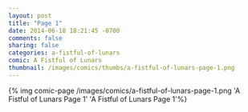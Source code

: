 ```yaml
---
layout: post
title: "Page 1"
date: 2014-06-18 18:21:45 -0700
comments: false
sharing: false
categories: a-fistful-of-lunars
comic: A Fistful of Lunars
thumbnail: /images/comics/thumbs/a-fistful-of-lunars-page-1.png
---
```


{% img comic-page /images/comics/a-fistful-of-lunars-page-1.png 'A Fistful of Lunars Page 1' 'A Fistful of Lunars Page 1'%}